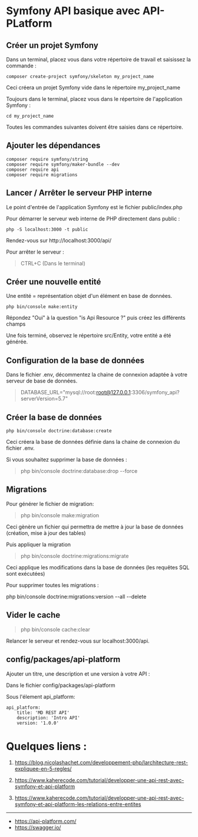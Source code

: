 # Symfony API basique avec API-PLatform



## Créer un projet Symfony

Dans un terminal, placez vous dans votre répertoire de travail et saisissez la commande :

```
composer create-project symfony/skeleton my_project_name
```

Ceci créera un projet Symfony vide dans le répertoire my_project_name


Toujours dans le terminal, placez vous dans le répertoire de l'application Symfony :

```
cd my_project_name
```

Toutes les commandes suivantes doivent être saisies dans ce répertoire.


## Ajouter les dépendances 
```
composer require symfony/string
composer require symfony/maker-bundle --dev
composer require api       
composer require migrations 
```

## Lancer / Arrêter le serveur PHP interne 

Le point d'entrée de l'application Symfony est le fichier public/index.php

Pour démarrer le serveur web interne de PHP directement dans public :

```
php -S localhost:3000 -t public
```

Rendez-vous sur http://localhost:3000/api/

Pour arrêter le serveur : 

> CTRL+C (Dans le terminal)

## Créer une nouvelle entité 

Une entité = représentation objet d'un élément en base de données.

```
php bin/console make:entity 
```

Répondez "Oui" à la question "is Api Resource ?" puis créez les différents champs

Une fois terminé, observez le répertoire src/Entity, votre entité a été générée.

## Configuration de la base de données 
Dans le fichier .env, décommentez la chaine de connexion adaptée à votre serveur de base de données.

> DATABASE_URL="mysql://root:root@127.0.0.1:3306/symfony_api?serverVersion=5.7"

## Créer la base de données 

```
php bin/console doctrine:database:create
```
Ceci créera la base de données définie dans la chaine de connexion du fichier .env.

Si vous souhaitez supprimer la base de données :
> php bin/console doctrine:database:drop --force


## Migrations

Pour générer le fichier de migration: 
> php bin/console make:migration

Ceci gènère un fichier qui permettra de mettre à jour la base de données (création, mise à jour des tables)

Puis appliquer la migration 
> php bin/console doctrine:migrations:migrate

Ceci applique les modifications dans la base de données (les requêtes SQL sont exécutées)


Pour supprimer toutes les migrations :
> 
php bin/console doctrine:migrations:version --all --delete

## Vider le cache 
> php bin/console cache:clear

Relancer le serveur et rendez-vous sur localhost:3000/api.



## config/packages/api-platform
Ajouter un titre, une description et une version à votre API :

Dans le fichier config/packages/api-platform

Sous l'élement api_platform: 

    api_platform:
        title: 'MD REST API'
        description: 'Intro API'
        version: '1.0.0'




# Quelques liens :

1. https://blog.nicolashachet.com/developpement-php/larchitecture-rest-expliquee-en-5-regles/

2. https://www.kaherecode.com/tutorial/developper-une-api-rest-avec-symfony-et-api-platform

3. https://www.kaherecode.com/tutorial/developper-une-api-rest-avec-symfony-et-api-platform-les-relations-entre-entites

--- 
- https://api-platform.com/
- https://swagger.io/